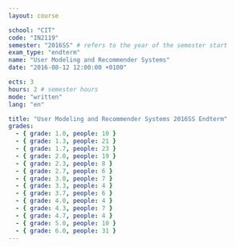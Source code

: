 ```yaml
---
layout: course

school: "CIT"
code: "IN2119"
semester: "2016SS" # refers to the year of the semester start
exam_type: "endterm"
name: "User Modeling and Recommender Systems"
date: "2016-08-12 12:00:00 +0100"

ects: 3
hours: 2 # semester hours
mode: "written"
lang: "en"

title: "User Modeling and Recommender Systems 2016SS Endterm"
grades:
  - { grade: 1.0, people: 10 }
  - { grade: 1.3, people: 21 }
  - { grade: 1.7, people: 23 }
  - { grade: 2.0, people: 19 }
  - { grade: 2.3, people: 8 }
  - { grade: 2.7, people: 6 }
  - { grade: 3.0, people: 7 }
  - { grade: 3.3, people: 4 }
  - { grade: 3.7, people: 6 }
  - { grade: 4.0, people: 4 }
  - { grade: 4.3, people: 7 }
  - { grade: 4.7, people: 4 }
  - { grade: 5.0, people: 10 }
  - { grade: 6.0, people: 31 }
---
```

